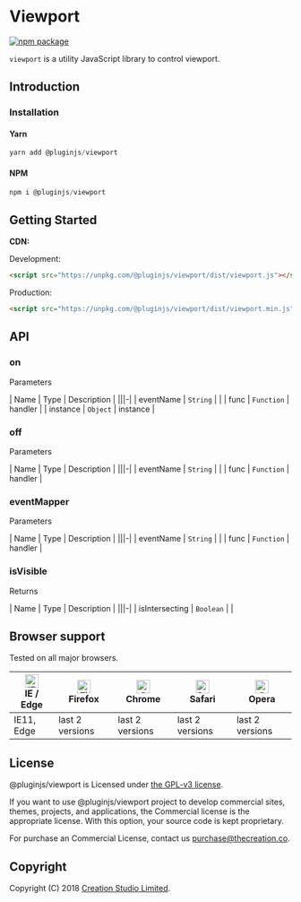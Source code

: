 # Viewport

[![npm package](https://img.shields.io/npm/v/@pluginjs/viewport.svg)](https://www.npmjs.com/package/@pluginjs/viewport)

`viewport` is a utility JavaScript library to control viewport.

## Introduction

### Installation

#### Yarn

```javascript
yarn add @pluginjs/viewport
```

#### NPM

```javascript
npm i @pluginjs/viewport
```

## Getting Started

**CDN:**

Development:

```html
<script src="https://unpkg.com/@pluginjs/viewport/dist/viewport.js"></script>
```

Production:

```html
<script src="https://unpkg.com/@pluginjs/viewport/dist/viewport.min.js"></script>
```

## API

### on

Parameters

| Name | Type | Description |
|||-|
| eventName | `String` | |
| func | `Function` | handler |
| instance | `Object` | instance |

### off

Parameters

| Name | Type | Description |
|||-|
| eventName | `String` | |
| func | `Function` | handler |

### eventMapper

Parameters

| Name | Type | Description |
|||-|
| eventName | `String` | |
| func | `Function` | handler |

### isVisible

Returns

| Name | Type | Description |
|||-|
| isIntersecting | `Boolean` | |

## Browser support

Tested on all major browsers.

| [<img src="https://raw.githubusercontent.com/alrra/browser-logos/master/src/edge/edge_48x48.png" alt="IE / Edge" width="24px" height="24px" />](http://godban.github.io/browsers-support-badges/)</br>IE / Edge | [<img src="https://raw.githubusercontent.com/alrra/browser-logos/master/src/firefox/firefox_48x48.png" alt="Firefox" width="24px" height="24px" />](http://godban.github.io/browsers-support-badges/)</br>Firefox | [<img src="https://raw.githubusercontent.com/alrra/browser-logos/master/src/chrome/chrome_48x48.png" alt="Chrome" width="24px" height="24px" />](http://godban.github.io/browsers-support-badges/)</br>Chrome | [<img src="https://raw.githubusercontent.com/alrra/browser-logos/master/src/safari/safari_48x48.png" alt="Safari" width="24px" height="24px" />](http://godban.github.io/browsers-support-badges/)</br>Safari | [<img src="https://raw.githubusercontent.com/alrra/browser-logos/master/src/opera/opera_48x48.png" alt="Opera" width="24px" height="24px" />](http://godban.github.io/browsers-support-badges/)</br>Opera |
| --------- | --------- | --------- | --------- | --------- |
| IE11, Edge| last 2 versions| last 2 versions| last 2 versions| last 2 versions|

## License

@pluginjs/viewport is Licensed under [the GPL-v3 license](LICENSE).

If you want to use @pluginjs/viewport project to develop commercial sites, themes, projects, and applications, the Commercial license is the appropriate license. With this option, your source code is kept proprietary.

For purchase an Commercial License, contact us purchase@thecreation.co.

## Copyright

Copyright (C) 2018 [Creation Studio Limited](creationstudio.com).